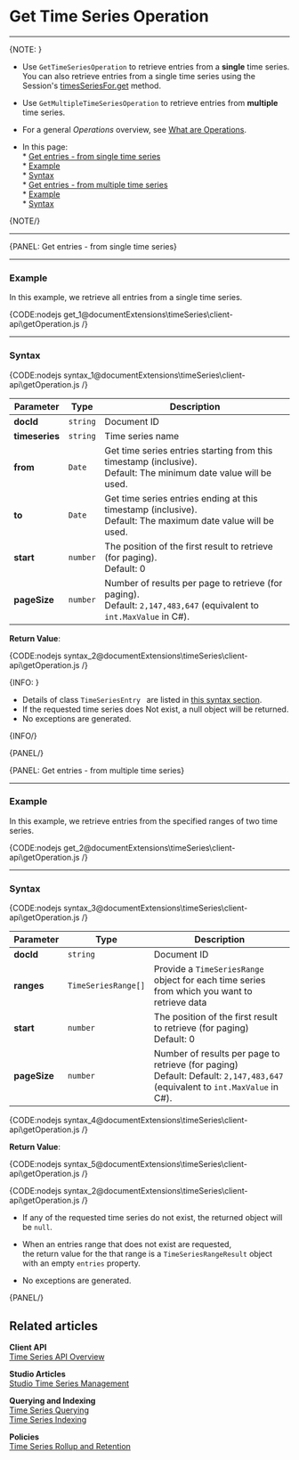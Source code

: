 ﻿# Get Time Series Operation
---

{NOTE: }

* Use `GetTimeSeriesOperation` to retrieve entries from a **single** time series.  
  You can also retrieve entries from a single time series using the Session's [timesSeriesFor.get](../../../../document-extensions/timeseries/client-api/session/get/get-entries) method.

* Use `GetMultipleTimeSeriesOperation` to retrieve entries from **multiple** time series.

* For a general _Operations_ overview, see [What are Operations](../../../../client-api/operations/what-are-operations).

* In this page:  
      * [Get entries - from single time series](../../../../document-extensions/timeseries/client-api/operations/get#get-entries---from-single-time-series)  
         * [Example](../../../../document-extensions/timeseries/client-api/operations/get#example)  
         * [Syntax](../../../../document-extensions/timeseries/client-api/operations/get#syntax)  
      * [Get entries - from multiple time series](../../../../document-extensions/timeseries/client-api/operations/get#get-entries---from-multiple-time-series)  
         * [Example](../../../../document-extensions/timeseries/client-api/operations/get#example-1)  
         * [Syntax](../../../../document-extensions/timeseries/client-api/operations/get#syntax-1)  

{NOTE/}

---

{PANEL: Get entries - from single time series}

---

### Example

In this example, we retrieve all entries from a single time series.  

{CODE:nodejs get_1@documentExtensions\timeSeries\client-api\getOperation.js /}

---

### Syntax

{CODE:nodejs syntax_1@documentExtensions\timeSeries\client-api\getOperation.js /}

| Parameter             | Type      | Description                                                                                                                                                           |
|-----------------------|-----------|-----------------------------------------------------------------------------------------------------------------------------------------------------------------------|
| **docId**             | `string`  | Document ID                                                                                                                                                           |
| **timeseries**        | `string`  | Time series name                                                                                                                                                      |
| **from**              | `Date`    | Get time series entries starting from this timestamp (inclusive).<br> Default: The minimum date value will be used.                                                   |
| **to**                | `Date`    | Get time series entries ending at this timestamp (inclusive).<br> Default: The maximum date value will be used.                                                       |
| **start**             | `number`  | The position of the first result to retrieve (for paging).<br>Default: 0                                                                                              |
| **pageSize**          | `number`  | Number of results per page to retrieve (for paging).<br>Default: `2,147,483,647` (equivalent to  `int.MaxValue` in C#).                                                                             |

**Return Value**: 

{CODE:nodejs syntax_2@documentExtensions\timeSeries\client-api\getOperation.js /}

{INFO: }

* Details of class `TimeSeriesEntry ` are listed in [this syntax section](../../../../document-extensions/timeseries/client-api/session/get/get-entries#syntax).
* If the requested time series does Not exist, a null object will be returned.
* No exceptions are generated.

{INFO/}

{PANEL/}

{PANEL: Get entries - from multiple time series}

---

### Example

In this example, we retrieve entries from the specified ranges of two time series.

{CODE:nodejs get_2@documentExtensions\timeSeries\client-api\getOperation.js /}

---

### Syntax

{CODE:nodejs syntax_3@documentExtensions\timeSeries\client-api\getOperation.js /}

| Parameter             | Type                | Description                                                                                                                     |
|-----------------------|---------------------|---------------------------------------------------------------------------------------------------------------------------------|
| **docId**             | `string`            | Document ID                                                                                                                     |
| **ranges**            | `TimeSeriesRange[]` | Provide a `TimeSeriesRange` object for each time series from which you want to retrieve data                                    |
| **start**             | `number`            | The position of the first result to retrieve (for paging)<br>Default: 0                                                         |
| **pageSize**          | `number`            | Number of results per page to retrieve (for paging)<br>Default: Default: `2,147,483,647` (equivalent to  `int.MaxValue` in C#). |
 
{CODE:nodejs syntax_4@documentExtensions\timeSeries\client-api\getOperation.js /}

**Return Value**:

{CODE:nodejs syntax_5@documentExtensions\timeSeries\client-api\getOperation.js /}

{CODE:nodejs syntax_2@documentExtensions\timeSeries\client-api\getOperation.js /}

* If any of the requested time series do not exist, the returned object will be `null`.

* When an entries range that does not exist are requested,  
  the return value for the that range is a `TimeSeriesRangeResult` object with an empty `entries` property.

* No exceptions are generated.

{PANEL/}

## Related articles

**Client API**  
[Time Series API Overview](../../../../document-extensions/timeseries/client-api/overview)  

**Studio Articles**  
[Studio Time Series Management](../../../../studio/database/document-extensions/time-series)  

**Querying and Indexing**  
[Time Series Querying](../../../../document-extensions/timeseries/querying/overview-and-syntax)  
[Time Series Indexing](../../../../document-extensions/timeseries/indexing)  

**Policies**  
[Time Series Rollup and Retention](../../../../document-extensions/timeseries/rollup-and-retention)  
